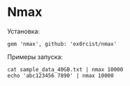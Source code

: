 # Nmax

Установка:

`gem 'nmax', github: 'ex0rcist/nmax'`

Примеры запуска:

```
cat sample_data_40GB.txt | nmax 10000
echo 'abc123456 7890' | nmax 10000
```
